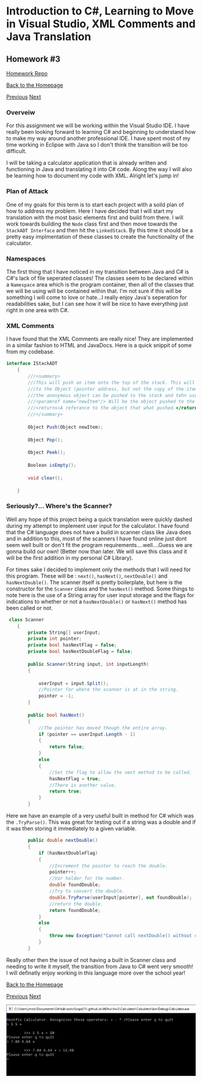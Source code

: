# Introduction to C#, Learning to Move in Visual Studio, XML Comments and Java Translation

## Homework #3
[Homework Repo](https://github.com/sonicScape211/sonicScape211.github.io/tree/master/460hw/hw3)

[Back to the Homepage](../../)

  [Previous](../hw2)
  [Next](../hw4)

### Overveiw

For this assignment we will be working within the Visual Studio IDE. I have really been looking forward to learning C# and beginning to understand how to make my way around another professional IDE. I have spent most of my time working in Eclipse with Java so I don't think the transition will be too difficult.

I will be taking a calculator application that is already written and functioning in Java and translating it into C# code. Along the way I will also be learning how to document my code with XML. Alright let's jump in!

### Plan of Attack

One of my goals for this term is to start each project with a soild plan of how to address my problem. Here I have decided that I will start my translation with the most basic elements first and build from there. I will work towards building the `Node` class first and then move towards the `StackADT Interface` and then hit the `LinkedStack`. By this time it should be a pretty easy implmentation of these classes to create the functionality of the calculator.  

### Namespaces

The first thing that I have noticed in my transition between Java and C# is C#'s lack of file seperated classes! The classes seem to be declared within a `Namespace` area which is the program container, then all of the classes that we will be using will be contained within that. I'm not sure if this will be something I will come to love or hate...I really enjoy Java's seperation for readabilities sake, but I can see how it will be nice to have everything just right in one area with C#.

### XML Comments

I have found that the XML Comments are really nice! They are implemented in a similar fashion to HTML and JavaDocs. Here is a quick snippit of some from my codebase. 
```csharp
interface IStackADT
    {
        ///<summary>
        ///This will push an item onto the top of the stack. This will return a reference
        ///to the Object (pointer address, but not the copy of the item.) that was pushed so that
        ///the anonymous object can be pushed to the stack and tehn used.
        ///<paramref name="newItem"/> Will be the object pushed to the top of the stack.
        ///<returns>A referance to the object that what pushed.</returns>
        ///</summary>

        Object Push(Object newItem);

        Object Pop();

        Object Peek();

        Boolean isEmpty();

        void clear();

    }
```

### Seriously?... Where's the Scanner?

Well any hope of this project being a quick translation were quickly dashed during my attempt to implement user input for the calculator. I have found that the C# language does not have a build in scanner class like Java does and in addition to this, most of the scanners I have found online just dont seem well built or don't fit the program requirements....well....Guess we are gonna build our own! (Better now than later. We will save this class and it will be the first addition in my personal C# Library). 

For times sake I decided to implement only the methods that I will need for this program. These will be : `next()`, `hasNext()`, `nextDouble()` and `hasNextDouble()`. The scanner itself is pretty boilerplate, but here is the constructor for the `Scanner` class and the `hasNext()` method. Some things to note here is the use of a String array for user input storage and the flags for indications to whether or not a `hasNextDouble()` or `hasNext()` method has been called or not.

```csharp
 class Scanner
    {
        private String[] userInput;
        private int pointer;
        private bool hasNextFlag = false;
        private bool hasNextDoubleFlag = false;

        public Scanner(String input, int inputLength)
        {

            userInput = input.Split();
            //Pointer for where the scanner is at in the string.
            pointer = -1;
        }

        public bool hasNext()
        {
            //The pointer has moved though the entire array.
            if (pointer == userInput.Length - 1)
            {
                return false;
            }
            else
            {
                //Set the flag to allow the next method to be called.
                hasNextFlag = true;
                //There is another value.
                return true;
            }
        }
```
 
Here we have an example of a very useful built in method for C# which was the `.TryParse()`. This was great for testing out if a string was a double and if it was then storing it immediately to a given variable.
       
```csharp
        public double nextDouble()
        {
            if (hasNextDoubleFlag)
            {
                //Increment the pointer to reach the double.
                pointer++;
                //Var holder for the number.
                double foundDouble;
                //Try to convert the double.
                double.TryParse(userInput[pointer], out foundDouble);
                //return the double.
                return foundDouble;
            }
            else
            {
                throw new Exception("Cannot call nextDouble() without calling hasNextDouble() first. ");
            }
        }
```
  
  Really other then the issue of not having a built in Scanner class and needing to write it myself, the transition from Java to C# went very smooth! I will definatly enjoy working in this language more over the school year!
  
  [Back to the Homepage](../../)

  [Previous](../hw2)
  [Next](../hw4)
  
![alt text](CalculatorScreenShots/ItWorks!.PNG "This is it")
